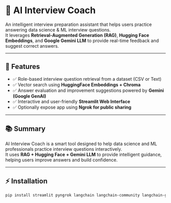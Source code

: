 # 🧠 AI Interview Coach

An intelligent interview preparation assistant that helps users practice answering data science & ML interview questions.  
It leverages **Retrieval-Augmented Generation (RAG)**, **Hugging Face Embeddings**, and **Google Gemini LLM** to provide real-time feedback and suggest correct answers.

---

## 🚀 Features

- ✅ Role-based interview question retrieval from a dataset (CSV or Text)
- ✅ Vector search using **HuggingFace Embeddings + Chroma**
- ✅ Answer evaluation and improvement suggestions powered by **Gemini (Google GenAI)**
- ✅ Interactive and user-friendly **Streamlit Web Interface**
- ✅ Optionally expose app using **Ngrok for public sharing**

---

## 📚 Summary

AI Interview Coach is a smart tool designed to help data science and ML professionals practice interview questions interactively.  
It uses **RAG + Hugging Face + Gemini LLM** to provide intelligent guidance, helping users improve answers and build confidence.

---

## ⚡ Installation

```bash
pip install streamlit pyngrok langchain langchain-community langchain-google-genai chromadb google-genai
